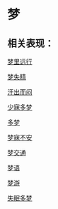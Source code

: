 # 梦## 相关表现：[梦里远行](https://www.gmzyjc.com/search/result?wd=梦里远行)[梦失精](https://www.gmzyjc.com/search/result?wd=梦失精)[汗出而闷](https://www.gmzyjc.com/search/result?wd=汗出而闷)[少寐多梦](https://www.gmzyjc.com/search/result?wd=少寐多梦)[多梦](https://www.gmzyjc.com/search/result?wd=多梦)[梦寐不安](https://www.gmzyjc.com/search/result?wd=梦寐不安)[梦交通](https://www.gmzyjc.com/search/result?wd=梦交通)[梦语](https://www.gmzyjc.com/search/result?wd=梦语)[梦游](https://www.gmzyjc.com/search/result?wd=梦游)[失眠多梦](https://www.gmzyjc.com/search/result?wd=失眠多梦)